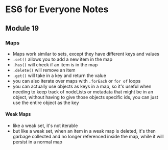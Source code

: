 # ES6 for Everyone Notes

## Module 19

### Maps

+ Maps work similar to sets, except they have different keys and values
+ `.set()` allows you to add a new item in the map
+ `.has()` will check if an item is in the map
+ `.delete()` will remove an item
+ `.get()` will take in a key and return the value
+ you can also iterate over maps with `.forEach` or `for of` loops
+ you can actually use objects as keys in a map, so it's useful when needing to keep track of nodeLists or metadata that might be in an object, without having to give those objects specific ids, you can just use the entire object as the key

#### Weak Maps
+ like a weak set, it's not iterable
+ but like a weak set, when an item in a weak map is deleted, it's then garbage collected and no longer referenced inside the map, while it will persist in a normal map

